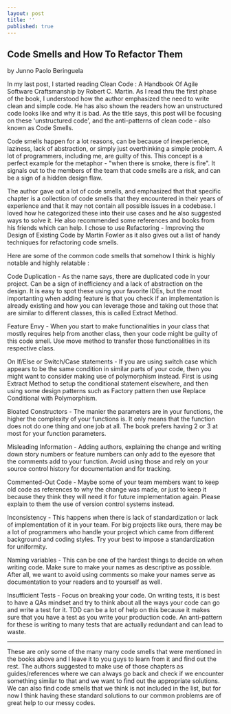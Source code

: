 ```yaml
---
layout: post
title: ''
published: true
---
```


## Code Smells and How To Refactor Them

by Junno Paolo Beringuela

In my last post, I started reading Clean Code : A Handbook Of Agile Software Craftsmanship by Robert C. Martin. As I read thru the first phase of the book, I understood how the author emphasized the need to write clean and simple code. He has also shown the readers how an unstructured code looks like and why it is bad. As the title says, this post will be focusing on these 'unstructured code', and the anti-patterns of clean code - also known as Code Smells.

Code smells happen for a lot reasons, can be because of inexperience, laziness, lack of abstraction, or simply just overthinking a simple problem. A lot of programmers, including me, are guilty of this. This concept is a perfect example for the metaphor - "when there is smoke, there is fire". It signals out to the members of the team that code smells are a risk, and can be a sign of a hidden design flaw.

The author gave out a lot of code smells, and emphasized that that specific chapter is a collection of code smells that they encountered in their years of experience and that it may not contain all possible issues in a codebase. I loved how he categorized these into their use cases and he also suggested ways to solve it. He also recommended some references and books from his friends which can help. I chose to use Refactoring - Improving the Design of Existing Code by Martin Fowler as it also gives out a list of handy techniques for refactoring code smells.

Here are some of the common code smells that somehow I think is highly notable and highly relatable :

Code Duplication - As the name says, there are duplicated code in your project. Can be a sign of inefficiency and a lack of abstraction on the design. It is easy to spot these using your favorite IDEs, but the most importanting when adding feature is that you check if an implementation is already existing and how you can leverage those and taking out those that are similar to different classes, this is called Extract Method.

Feature Envy - When you start to make functionalities in your class that mostly requires help from another class, then your code might be guilty of this code smell. Use move method to transfer those functionalities in its respective class.

On If/Else or Switch/Case statements - If you are using switch case which appears to be the same condition in similar parts of your code, then you might want to consider making use of polymorphism instead. First is using Extract Method to setup the conditional statement elsewhere, and then using some design patterns such as Factory pattern then use Replace Conditional with Polymorphism.

Bloated Constructors - The manier the parameters are in your functions, the higher the complexity of your functions is. It only means that the function does not do one thing and one job at all. The book prefers having 2 or 3 at most for your function parameters. 

Misleading Information - Adding authors, explaining the change and writing down story numbers or feature numbers can only add to the eyesore that the comments add to your function. Avoid using those and rely on your source control history for documentation and for tracking.

Commented-Out Code - Maybe some of your team members want to keep old code as references to why the change was made, or just to keep it because they think they will need it for future implementation again. Please explain to them the use of version control systems instead.

Inconsistency - This happens when there is lack of standardization or lack of implementation of it in your team. For big projects like ours, there may be a lot of programmers who handle your project which came from different background and coding styles. Try your best to impose a standardization for uniformity.

Naming variables - This can be one of the hardest things to decide on when writing code. Make sure to make your names as descriptive as possible. After all, we want to avoid using comments so make your names serve as documentation to your readers and to yourself as well.

Insufficient Tests - Focus on breaking your code. On writing tests, it is best to have a QAs mindset and try to think about all the ways your code can go and write a test for it. TDD can be a lot of help on this because it makes sure that you have a test as you write your production code. An anti-pattern for these is writing to many tests that are actually redundant and can lead to waste.

___

These are only some of the many many code smells that were mentioned in the books above and I leave it to you guys to learn from it and find out the rest. The authors suggested to make use of those chapters as guides/references where we can always go back and check if we encounter something similar to that and we want to find out the appropriate solutions. We can also find code smells that we think is not included in the list, but for now I think having these standard solutions to our common problems are of great help to our messy codes.

